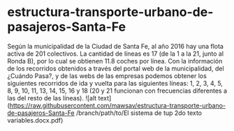 # estructura-transporte-urbano-de-pasajeros-Santa-Fe
Según la municipalidad de la Ciudad de Santa Fe, al año 2016 hay una flota activa de 201 colectivos. La cantidad de
líneas es 17 (de la 1 a la 21, junto al Ronda B), por lo cual se obtienen 11.8 coches por línea.
Con la información de los recorridos obtenidos a través del portal web de la municipalidad, del ¿Cuándo Pasa?, y de
las webs de las empresas podemos obtener los siguientes recorridos de ida y vuelta para las siguientes líneas: 1, 2,
3, 4, 5, 8, 9, 10, 11, 13, 14, 15, 16 y 18 (20 y 21 funcionan con frecuencias diferentes a las del resto de las líneas).
![alt text](https://raw.githubusercontent.com/mawsav/estructura-transporte-urbano-de-pasajeros-Santa-Fe
/branch/path/to/El sistema de tup 2do texto variables.docx.pdf)
